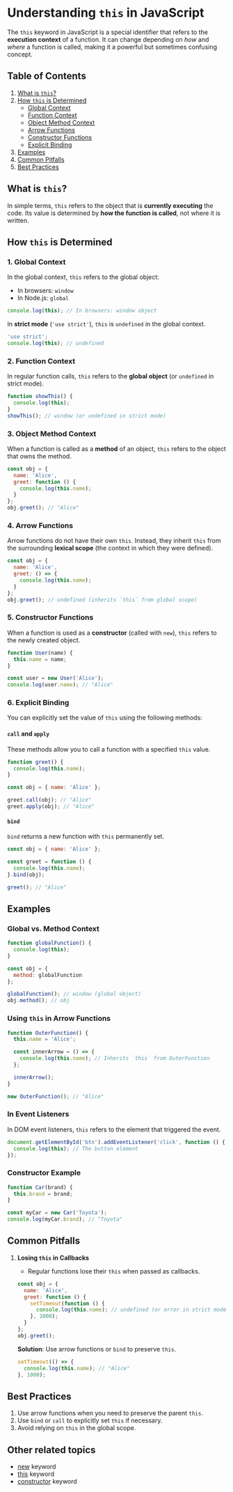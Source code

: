 # **Understanding `this` in JavaScript**

The `this` keyword in JavaScript is a special identifier that refers to the **execution context** of a function. It can change depending on *how* and *where* a function is called, making it a powerful but sometimes confusing concept.

## **Table of Contents**
1. [What is `this`?](#what-is-this)
2. [How `this` is Determined](#how-this-is-determined)
   - [Global Context](#1-global-context)
   - [Function Context](#2-function-context)
   - [Object Method Context](#3-object-method-context)
   - [Arrow Functions](#4-arrow-functions)
   - [Constructor Functions](#5-constructor-functions)
   - [Explicit Binding](#6-explicit-binding)
3. [Examples](#examples)
4. [Common Pitfalls](#common-pitfalls)
5. [Best Practices](#best-practices)


## **What is `this`?**

In simple terms, `this` refers to the object that is **currently executing** the code. Its value is determined by **how the function is called**, not where it is written.



## **How `this` is Determined**

### **1. Global Context**

In the global context, `this` refers to the global object:
- In browsers: `window`
- In Node.js: `global`

```javascript
console.log(this); // In browsers: window object
```

In **strict mode** (`'use strict'`), `this` is `undefined` in the global context.

```javascript
'use strict';
console.log(this); // undefined
```



### **2. Function Context**

In regular function calls, `this` refers to the **global object** (or `undefined` in strict mode).

```javascript
function showThis() {
  console.log(this);
}
showThis(); // window (or undefined in strict mode)
```



### **3. Object Method Context**

When a function is called as a **method** of an object, `this` refers to the object that owns the method.

```javascript
const obj = {
  name: 'Alice',
  greet: function () {
    console.log(this.name);
  }
};
obj.greet(); // "Alice"
```


### **4. Arrow Functions**

Arrow functions do not have their own `this`. Instead, they inherit `this` from the surrounding **lexical scope** (the context in which they were defined).

```javascript
const obj = {
  name: 'Alice',
  greet: () => {
    console.log(this.name);
  }
};
obj.greet(); // undefined (inherits `this` from global scope)
```

### **5. Constructor Functions**

When a function is used as a **constructor** (called with `new`), `this` refers to the newly created object.

```javascript
function User(name) {
  this.name = name;
}

const user = new User('Alice');
console.log(user.name); // "Alice"
```


### **6. Explicit Binding**

You can explicitly set the value of `this` using the following methods:

#### **`call` and `apply`**
These methods allow you to call a function with a specified `this` value.

```javascript
function greet() {
  console.log(this.name);
}

const obj = { name: 'Alice' };

greet.call(obj); // "Alice"
greet.apply(obj); // "Alice"
```

#### **`bind`**
`bind` returns a new function with `this` permanently set.

```javascript
const obj = { name: 'Alice' };

const greet = function () {
  console.log(this.name);
}.bind(obj);

greet(); // "Alice"
```


## **Examples**

### **Global vs. Method Context**

```javascript
function globalFunction() {
  console.log(this);
}

const obj = {
  method: globalFunction
};

globalFunction(); // window (global object)
obj.method(); // obj
```



### **Using `this` in Arrow Functions**

```javascript
function OuterFunction() {
  this.name = 'Alice';

  const innerArrow = () => {
    console.log(this.name); // Inherits `this` from OuterFunction
  };

  innerArrow();
}

new OuterFunction(); // "Alice"
```


### **In Event Listeners**

In DOM event listeners, `this` refers to the element that triggered the event.

```javascript
document.getElementById('btn').addEventListener('click', function () {
  console.log(this); // The button element
});
```


### **Constructor Example**

```javascript
function Car(brand) {
  this.brand = brand;
}

const myCar = new Car('Toyota');
console.log(myCar.brand); // "Toyota"
```



## **Common Pitfalls**

1. **Losing `this` in Callbacks**
   - Regular functions lose their `this` when passed as callbacks.

   ```javascript
   const obj = {
     name: 'Alice',
     greet: function () {
       setTimeout(function () {
         console.log(this.name); // undefined (or error in strict mode)
       }, 1000);
     }
   };
   obj.greet();
   ```

   **Solution**: Use arrow functions or `bind` to preserve `this`.

   ```javascript
   setTimeout(() => {
     console.log(this.name); // "Alice"
   }, 1000);
   ```


## **Best Practices**

1. Use arrow functions when you need to preserve the parent `this`.
2. Use `bind` or `call` to explicitly set `this` if necessary.
3. Avoid relying on `this` in the global scope.


## Other related topics
- [new](./new.md) keyword
- [this](./this.md) keyword
- [constructor](./constructor.md) keyword